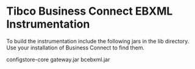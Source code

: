 # Tibco Business Connect EBXML Instrumentation

To build the instrumentation include the following jars in the lib directory.  Use your installation of Business Connect to find them. 
  
configstore-core
gateway.jar
bcebxml.jar